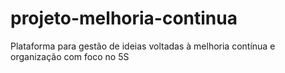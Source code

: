 # projeto-melhoria-continua
Plataforma para gestão de ideias voltadas à melhoria contínua e organização com foco no 5S

